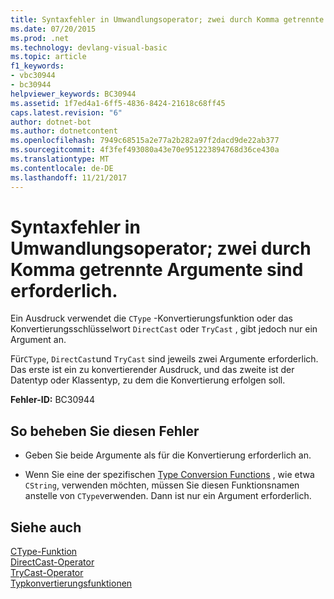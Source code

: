 ```yaml
---
title: Syntaxfehler in Umwandlungsoperator; zwei durch Komma getrennte Argumente sind erforderlich.
ms.date: 07/20/2015
ms.prod: .net
ms.technology: devlang-visual-basic
ms.topic: article
f1_keywords:
- vbc30944
- bc30944
helpviewer_keywords: BC30944
ms.assetid: 1f7ed4a1-6ff5-4836-8424-21618c68ff45
caps.latest.revision: "6"
author: dotnet-bot
ms.author: dotnetcontent
ms.openlocfilehash: 7949c68515a2e77a2b282a97f2dacd9de22ab377
ms.sourcegitcommit: 4f3fef493080a43e70e951223894768d36ce430a
ms.translationtype: MT
ms.contentlocale: de-DE
ms.lasthandoff: 11/21/2017
---
```

# <a name="syntax-error-in-cast-operator-two-arguments-separated-by-comma-are-required"></a>Syntaxfehler in Umwandlungsoperator; zwei durch Komma getrennte Argumente sind erforderlich.
Ein Ausdruck verwendet die `CType` -Konvertierungsfunktion oder das Konvertierungsschlüsselwort `DirectCast` oder `TryCast` , gibt jedoch nur ein Argument an.  
  
 Für`CType`, `DirectCast`und `TryCast` sind jeweils zwei Argumente erforderlich. Das erste ist ein zu konvertierender Ausdruck, und das zweite ist der Datentyp oder Klassentyp, zu dem die Konvertierung erfolgen soll.  
  
 **Fehler-ID:** BC30944  
  
## <a name="to-correct-this-error"></a>So beheben Sie diesen Fehler  
  
-   Geben Sie beide Argumente als für die Konvertierung erforderlich an.  
  
-   Wenn Sie eine der spezifischen [Type Conversion Functions](../../visual-basic/language-reference/functions/type-conversion-functions.md) , wie etwa `CString`, verwenden möchten, müssen Sie diesen Funktionsnamen anstelle von `CType`verwenden. Dann ist nur ein Argument erforderlich.  
  
## <a name="see-also"></a>Siehe auch  
 [CType-Funktion](../../visual-basic/language-reference/functions/ctype-function.md)  
 [DirectCast-Operator](../../visual-basic/language-reference/operators/directcast-operator.md)  
 [TryCast-Operator](../../visual-basic/language-reference/operators/trycast-operator.md)  
 [Typkonvertierungsfunktionen](../../visual-basic/language-reference/functions/type-conversion-functions.md)
